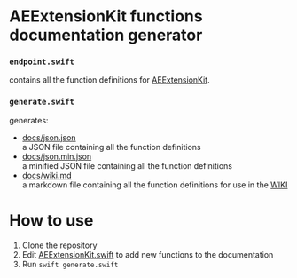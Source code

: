 # AEExtensionKit functions documentation generator

### `endpoint.swift`
contains all the function definitions for [AEExtensionKit](https://github.com/AuroraEditor/AEExtensionKit).

### `generate.swift`
generates:
- [docs/json.json](docs/json.json)
<br />a JSON file containing all the function definitions
- [docs/json.min.json](docs/json.min.json)
<br />a minified JSON file containing all the function definitions
- [docs/wiki.md](docs/wiki.md)
<br />a markdown file containing all the function definitions for use in the [WIKI](https://github.com/AuroraEditor/AuroraEditor/wiki/Extension-development)

# How to use
1. Clone the repository
2. Edit [AEExtensionKit.swift](AEExtensionKit.swift) to add new functions to the documentation
3. Run `swift generate.swift`